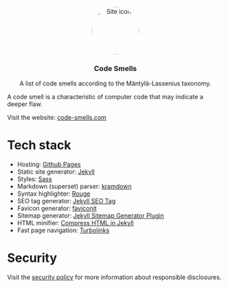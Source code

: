 <p align="center">
    <a href="https://gavindou.ch">
        <img src="https://code-smells.com/assets/images/logo.png" alt="Site icon" style="width: 110px; height: 110px; border-radius: 100%">
    </a>
</p>
<h3 align="center">Code Smells</h3>
<p align="center">A list of code smells according to the M&auml;ntyl&auml;-Lassenius taxonomy.</p>

A code smell is a characteristic of computer code that may indicate a deeper flaw.

Visit the website: [code-smells.com](https://code-smells.com)

# Tech stack
- Hosting: [Github Pages](https://pages.github.com)
- Static site generator: [Jekyll](https://jekyllrb.com)
- Styles: [Sass](https://sass-lang.com/documentation/syntax)
- Markdown (superset) parser: [kramdown](https://kramdown.gettalong.org)
- Syntax highlighter: [Rouge](http://rouge.jneen.net)
- SEO tag generator: [Jekyll SEO Tag](https://github.com/jekyll/jekyll-seo-tag)
- Favicon generator: [faviconit](http://faviconit.com/en)
- Sitemap generator: [Jekyll Sitemap Generator Plugin](https://github.com/jekyll/jekyll-sitemap)
- HTML minifier: [Compress HTML in Jekyll](http://jch.penibelst.de)
- Fast page navigation: [Turbolinks](https://github.com/turbolinks/turbolinks)

# Security
Visit the [security policy](https://github.com/Coedice/codeSmells/security/policy) for more information about responsible disclosures.
